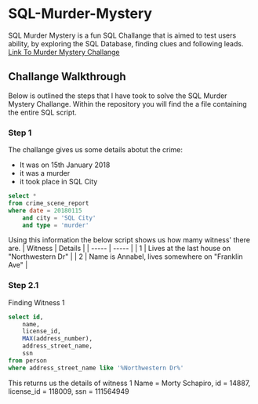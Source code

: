 # SQL-Murder-Mystery
SQL Murder Mystery is a fun SQL Challange that is aimed to test users ability, by exploring the SQL Database, finding clues and following leads.<br>[Link To Murder Mystery Challange](https://mystery.knightlab.com/)

## Challange Walkthrough
Below is outlined the steps that I have took to solve the SQL Murder Mystery Challange. Within the repository you will find the a file containing the entire SQL script.

### Step 1
The challange gives us some details abotut the crime: 
- It was on 15th January 2018
- it was a murder
- it took place in SQL City
````sql
select *
from crime_scene_report
where date = 20180115
	and city = 'SQL City'
	and type = 'murder'
````
Using this information the below script shows us how mamy witness' there are. 
| Witness | Details |
| ----- | ----- |
| 1 | Lives at the last house on "Northwestern Dr" |
| 2 | Name is Annabel, lives somewhere on "Franklin Ave" |

### Step 2.1 
Finding Witness 1
````sql
select id,
	name,
	license_id,
	MAX(address_number),
	address_street_name,
	ssn
from person
where address_street_name like '%Northwestern Dr%'
````
This returns us the details of witness 1
Name = Morty Schapiro, id = 14887, license_id = 118009, ssn = 111564949
